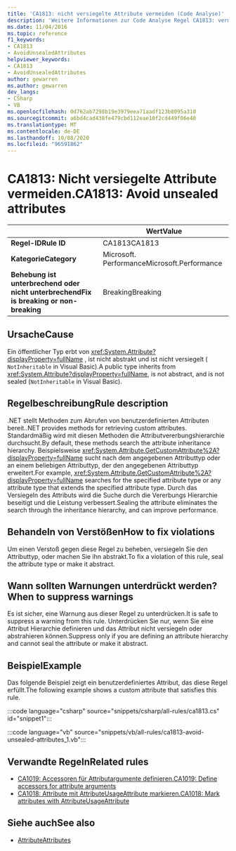 ```yaml
---
title: 'CA1813: nicht versiegelte Attribute vermeiden (Code Analyse)'
description: 'Weitere Informationen zur Code Analyse Regel CA1813: vermeiden nicht versiegelter Attribute'
ms.date: 11/04/2016
ms.topic: reference
f1_keywords:
- CA1813
- AvoidUnsealedAttributes
helpviewer_keywords:
- CA1813
- AvoidUnsealedAttributes
author: gewarren
ms.author: gewarren
dev_langs:
- CSharp
- VB
ms.openlocfilehash: 0d762ab7298b19e3979eea71aadf123b8095a310
ms.sourcegitcommit: a6bd4cad438fe479cbd112eae10f2cd449f06e40
ms.translationtype: MT
ms.contentlocale: de-DE
ms.lasthandoff: 10/08/2020
ms.locfileid: "96591862"
---
```

# <a name="ca1813-avoid-unsealed-attributes"></a><span data-ttu-id="90597-103">CA1813: Nicht versiegelte Attribute vermeiden.</span><span class="sxs-lookup"><span data-stu-id="90597-103">CA1813: Avoid unsealed attributes</span></span>

| | <span data-ttu-id="90597-104">Wert</span><span class="sxs-lookup"><span data-stu-id="90597-104">Value</span></span> |
|-|-|
| <span data-ttu-id="90597-105">**Regel-ID**</span><span class="sxs-lookup"><span data-stu-id="90597-105">**Rule ID**</span></span> |<span data-ttu-id="90597-106">CA1813</span><span class="sxs-lookup"><span data-stu-id="90597-106">CA1813</span></span>|
| <span data-ttu-id="90597-107">**Kategorie**</span><span class="sxs-lookup"><span data-stu-id="90597-107">**Category**</span></span> |<span data-ttu-id="90597-108">Microsoft. Performance</span><span class="sxs-lookup"><span data-stu-id="90597-108">Microsoft.Performance</span></span>|
| <span data-ttu-id="90597-109">**Behebung ist unterbrechend oder nicht unterbrechend**</span><span class="sxs-lookup"><span data-stu-id="90597-109">**Fix is breaking or non-breaking**</span></span> |<span data-ttu-id="90597-110">Breaking</span><span class="sxs-lookup"><span data-stu-id="90597-110">Breaking</span></span>|

## <a name="cause"></a><span data-ttu-id="90597-111">Ursache</span><span class="sxs-lookup"><span data-stu-id="90597-111">Cause</span></span>

<span data-ttu-id="90597-112">Ein öffentlicher Typ erbt von <xref:System.Attribute?displayProperty=fullName> , ist nicht abstrakt und ist nicht versiegelt ( `NotInheritable` in Visual Basic).</span><span class="sxs-lookup"><span data-stu-id="90597-112">A public type inherits from <xref:System.Attribute?displayProperty=fullName>, is not abstract, and is not sealed (`NotInheritable` in Visual Basic).</span></span>

## <a name="rule-description"></a><span data-ttu-id="90597-113">Regelbeschreibung</span><span class="sxs-lookup"><span data-stu-id="90597-113">Rule description</span></span>

<span data-ttu-id="90597-114">.NET stellt Methoden zum Abrufen von benutzerdefinierten Attributen bereit.</span><span class="sxs-lookup"><span data-stu-id="90597-114">.NET provides methods for retrieving custom attributes.</span></span> <span data-ttu-id="90597-115">Standardmäßig wird mit diesen Methoden die Attributvererbungshierarchie durchsucht.</span><span class="sxs-lookup"><span data-stu-id="90597-115">By default, these methods search the attribute inheritance hierarchy.</span></span> <span data-ttu-id="90597-116">Beispielsweise <xref:System.Attribute.GetCustomAttribute%2A?displayProperty=fullName> sucht nach dem angegebenen Attributtyp oder an einem beliebigen Attributtyp, der den angegebenen Attributtyp erweitert.</span><span class="sxs-lookup"><span data-stu-id="90597-116">For example, <xref:System.Attribute.GetCustomAttribute%2A?displayProperty=fullName> searches for the specified attribute type or any attribute type that extends the specified attribute type.</span></span> <span data-ttu-id="90597-117">Durch das Versiegeln des Attributs wird die Suche durch die Vererbungs Hierarchie beseitigt und die Leistung verbessert.</span><span class="sxs-lookup"><span data-stu-id="90597-117">Sealing the attribute eliminates the search through the inheritance hierarchy, and can improve performance.</span></span>

## <a name="how-to-fix-violations"></a><span data-ttu-id="90597-118">Behandeln von Verstößen</span><span class="sxs-lookup"><span data-stu-id="90597-118">How to fix violations</span></span>

<span data-ttu-id="90597-119">Um einen Verstoß gegen diese Regel zu beheben, versiegeln Sie den Attributtyp, oder machen Sie ihn abstrakt.</span><span class="sxs-lookup"><span data-stu-id="90597-119">To fix a violation of this rule, seal the attribute type or make it abstract.</span></span>

## <a name="when-to-suppress-warnings"></a><span data-ttu-id="90597-120">Wann sollten Warnungen unterdrückt werden?</span><span class="sxs-lookup"><span data-stu-id="90597-120">When to suppress warnings</span></span>

<span data-ttu-id="90597-121">Es ist sicher, eine Warnung aus dieser Regel zu unterdrücken.</span><span class="sxs-lookup"><span data-stu-id="90597-121">It is safe to suppress a warning from this rule.</span></span> <span data-ttu-id="90597-122">Unterdrücken Sie nur, wenn Sie eine Attribut Hierarchie definieren und das Attribut nicht versiegeln oder abstrahieren können.</span><span class="sxs-lookup"><span data-stu-id="90597-122">Suppress only if you are defining an attribute hierarchy and cannot seal the attribute or make it abstract.</span></span>

## <a name="example"></a><span data-ttu-id="90597-123">Beispiel</span><span class="sxs-lookup"><span data-stu-id="90597-123">Example</span></span>

<span data-ttu-id="90597-124">Das folgende Beispiel zeigt ein benutzerdefiniertes Attribut, das diese Regel erfüllt.</span><span class="sxs-lookup"><span data-stu-id="90597-124">The following example shows a custom attribute that satisfies this rule.</span></span>

:::code language="csharp" source="snippets/csharp/all-rules/ca1813.cs" id="snippet1":::

:::code language="vb" source="snippets/vb/all-rules/ca1813-avoid-unsealed-attributes_1.vb":::

## <a name="related-rules"></a><span data-ttu-id="90597-125">Verwandte Regeln</span><span class="sxs-lookup"><span data-stu-id="90597-125">Related rules</span></span>

- [<span data-ttu-id="90597-126">CA1019: Accessoren für Attributargumente definieren.</span><span class="sxs-lookup"><span data-stu-id="90597-126">CA1019: Define accessors for attribute arguments</span></span>](ca1019.md)
- [<span data-ttu-id="90597-127">CA1018: Attribute mit AttributeUsageAttribute markieren.</span><span class="sxs-lookup"><span data-stu-id="90597-127">CA1018: Mark attributes with AttributeUsageAttribute</span></span>](ca1018.md)

## <a name="see-also"></a><span data-ttu-id="90597-128">Siehe auch</span><span class="sxs-lookup"><span data-stu-id="90597-128">See also</span></span>

- [<span data-ttu-id="90597-129">Attribute</span><span class="sxs-lookup"><span data-stu-id="90597-129">Attributes</span></span>](../../../standard/design-guidelines/attributes.md)
